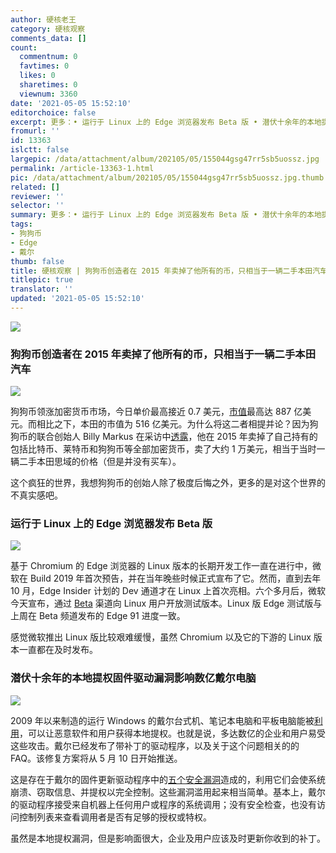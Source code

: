 ```yaml
---
author: 硬核老王
category: 硬核观察
comments_data: []
count:
  commentnum: 0
  favtimes: 0
  likes: 0
  sharetimes: 0
  viewnum: 3360
date: '2021-05-05 15:52:10'
editorchoice: false
excerpt: 更多：• 运行于 Linux 上的 Edge 浏览器发布 Beta 版 • 潜伏十余年的本地提权固件驱动漏洞影响数亿戴尔电脑
fromurl: ''
id: 13363
islctt: false
largepic: /data/attachment/album/202105/05/155044gsg47rr5sb5uossz.jpg
permalink: /article-13363-1.html
pic: /data/attachment/album/202105/05/155044gsg47rr5sb5uossz.jpg.thumb.jpg
related: []
reviewer: ''
selector: ''
summary: 更多：• 运行于 Linux 上的 Edge 浏览器发布 Beta 版 • 潜伏十余年的本地提权固件驱动漏洞影响数亿戴尔电脑
tags:
- 狗狗币
- Edge
- 戴尔
thumb: false
title: 硬核观察 | 狗狗币创造者在 2015 年卖掉了他所有的币，只相当于一辆二手本田汽车
titlepic: true
translator: ''
updated: '2021-05-05 15:52:10'
---
```


![](/data/attachment/album/202105/05/155044gsg47rr5sb5uossz.jpg)


### 狗狗币创造者在 2015 年卖掉了他所有的币，只相当于一辆二手本田汽车


![](/data/attachment/album/202105/05/155102hgu4rfhkrptnc44f.jpg)


狗狗币领涨加密货币市场，今日单价最高接近 0.7 美元，[市值](https://coinmarketcap.com/zh/currencies/dogecoin/)最高达 887 亿美元。而相比之下，本田的市值为 516 亿美元。为什么将这二者相提并论？因为狗狗币的联合创始人 Billy Markus 在采访中[透露](http://www.benzinga.com/markets/cryptocurrency/21/03/20158912/exclusive-dogecoin-creator-says-what-sets-meme-crypto-apart-from-thousands-of-failed-coins)，他在 2015 年卖掉了自己持有的包括比特币、莱特币和狗狗币等全部加密货币，卖了大约 1 万美元，相当于当时一辆二手本田思域的价格（但是并没有买车）。


这个疯狂的世界，我想狗狗币的创始人除了极度后悔之外，更多的是对这个世界的不真实感吧。


### 运行于 Linux 上的 Edge 浏览器发布 Beta 版


![](/data/attachment/album/202105/05/155124q5cirs5cksqk3rik.jpg)


基于 Chromium 的 Edge 浏览器的 Linux 版本的长期开发工作一直在进行中，微软在 Build 2019 年首次预告，并在当年晚些时候正式宣布了它。然而，直到去年 10 月，Edge Insider 计划的 Dev 通道才在 Linux 上首次亮相。六个多月后，微软今天宣布，通过 [Beta](https://www.microsoftedgeinsider.com/en-us/download) 渠道向 Linux 用户开放测试版本。Linux 版 Edge 测试版与上周在 Beta 频道发布的 Edge 91 进度一致。


感觉微软推出 Linux 版比较艰难缓慢，虽然 Chromium 以及它的下游的 Linux 版本一直都在及时发布。


### 潜伏十余年的本地提权固件驱动漏洞影响数亿戴尔电脑


![](/data/attachment/album/202105/05/155136q7ryks66zrkuuzrx.jpg)


2009 年以来制造的运行 Windows 的戴尔台式机、笔记本电脑和平板电脑能被[利用](https://www.theregister.com/2021/05/04/dell_driver_flaw/)，可以让恶意软件和用户获得本地提权。也就是说，多达数亿的企业和用户易受这些攻击。戴尔已经发布了带补丁的驱动程序，以及关于这个问题相关的的 FAQ。该修复方案将从 5 月 10 日开始推送。


这是存在于戴尔的固件更新驱动程序中的[五个安全漏洞](https://nvd.nist.gov/vuln/detail/CVE-2021-21551)造成的，利用它们会使系统崩溃、窃取信息、并提权以完全控制。这些漏洞滥用起来相当简单。基本上，戴尔的驱动程序接受来自机器上任何用户或程序的系统调用；没有安全检查，也没有访问控制列表来查看调用者是否有足够的授权或特权。


虽然是本地提权漏洞，但是影响面很大，企业及用户应该及时更新你收到的补丁。
